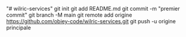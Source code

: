 "# wilric-services"  git init git add README.md git commit -m "premier commit" git branch -M main git remote add origine https://github.com/obiey-code/wilric-services.git  git push -u origine principale

